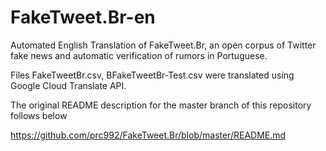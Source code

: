 # FakeTweet.Br-en

Automated English Translation of FakeTweet.Br, an open corpus of Twitter fake news and automatic verification of rumors in Portuguese.

Files FakeTweetBr.csv, BFakeTweetBr-Test.csv were translated using Google Cloud Translate API.

The original README description for the master branch of this repository follows below

https://github.com/prc992/FakeTweet.Br/blob/master/README.md
